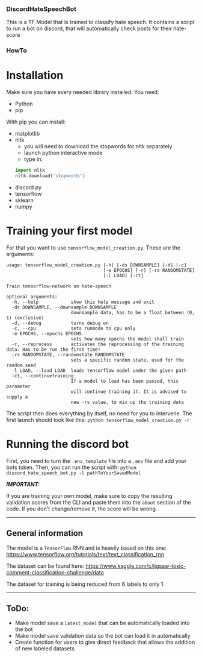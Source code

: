 ### DiscordHateSpeechBot
This is a TF Model that is trained to classify hate speech. It contains a script to run a bot on discord, that will automatically check posts for their hate-score

### HowTo

# Installation

Make sure you have every needed library installed. You need:
- Python
- pip

With pip you can install:

- matplotlib
- nltk
  - you will need to download the stopwords for nltk separately
  - launch python interactive mode
  - type in:
  ```python
  import nltk
  nltk.download('stopwords')
  ```
- discord py
- tensorflow
- sklearn
- numpy

# Training your first model

For that you want to use `tensorflow_model_creation.py`. These are the arguments:
```
usage: tensorflow_model_creation.py [-h] [-ds DOWNSAMPLE] [-d] [-c]
                                    [-e EPOCHS] [-r] [-rs RANDOMSTATE]
                                    [-l LOAD] [-ct]

Train tensorflow-network on hate-speech

optional arguments:
  -h, --help            show this help message and exit
  -ds DOWNSAMPLE, --downsample DOWNSAMPLE
                        downsample data, has to be a float between (0, 1) (exclusive)
  -d, --debug           turns debug on
  -c, --cpu             sets runmode to cpu only
  -e EPOCHS, --epochs EPOCHS
                        sets how many epochs the model shall train
  -r, --reprocess       activates the reprocessing of the training data. Has to be run the first time!
  -rs RANDOMSTATE, --randomstate RANDOMSTATE
                        sets a specific random state, used for the random.seed
  -l LOAD, --load LOAD  loads tensorflow model under the given path
  -ct, --continuetraining
                        If a model to load has been passed, this parameter
                        will continue training it. It is advised to supply a
                        new -rs value, to mix up the training data
```

The script then does everything by itself, no need for you to intervene. The first launch should look like this:
`python tensorflow_model_creation.py -r`


# Running the discord bot

First, you need to turn the `.env_template` file into a `.env` file and add your bots token.
Then, you can run the script with: `python discord_hate_speech_bot.py -l pathToYourSavedModel`

***IMPORTANT:***

If you are training your own model, make sure to copy the resulting validation scores from the CLI and paste them into the `about` section of the code. If you don't change/remove it, the score will be wrong. 

<hr>

## General information

The model is a `TensorFlow` RNN and is heavily based on this one:
https://www.tensorflow.org/tutorials/text/text_classification_rnn

The dataset can be found here: 
https://www.kaggle.com/c/jigsaw-toxic-comment-classification-challenge/data

The dataset for training is being reduced from 6 labels to only 1.

<hr>

## ToDo:

- Make model save a `latest_model` that can be automatically loaded into the bot
- Make model save validation data so the bot can load it in automatically
- Create function for users to give direct feedback that allows the addition of new labeled datasets